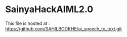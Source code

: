 # SainyaHackAIML2.0
This file is hosted at : <a> https://github.com/SAHILBODKHE/ai_speech_to_text.git </a>

